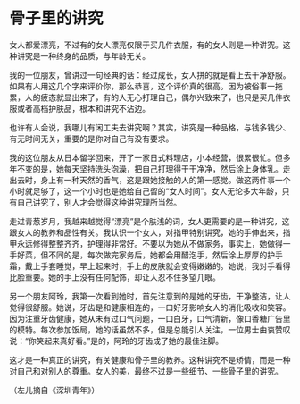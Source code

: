 # 骨子里的讲究

女人都爱漂亮，不过有的女人漂亮仅限于买几件衣服，有的女人则是一种讲究。这种讲究是一种终身的品质，与年龄无关。 

我的一位朋友，曾讲过一句经典的话：经过成长，女人拼的就是看上去干净舒服。如果有人用这几个字来评价你，那么恭喜，这个评价真的很高。因为被俗事一拖累，人的疲态就显出来了，有的人无心打理自己，偶尔兴致来了，也只是买几件衣服或者高档护肤品，根本和讲究不沾边。 

也许有人会说，我哪儿有闲工夫去讲究啊？其实，讲究是一种品格，与钱多钱少、有无时间无关，重要的是你对自己有没有要求。 

我的这位朋友从日本留学回来，开了一家日式料理店，小本经营，很累很忙。但多年不变的是，她每天坚持洗头泡澡，把自己打理得干干净净，然后涂上身体乳。走出去时，身上有一种天然的香气，这是跟她接触的人的第一感觉。做这两件事一个小时就足够了，这一个小时也是她给自己留的“女人时间”。女人无论多大年龄，只有自己讲究了，别人才会觉得这种讲究理所当然。 

走过青葱岁月，我越来越觉得“漂亮”是个肤浅的词，女人更需要的是一种讲究，这跟女人的教养和品性有关。我认识一个女人，对指甲特别讲究，她的手伸出来，指甲永远修得整整齐齐，护理得非常好。不要以为她从不做家务，事实上，她做得一手好菜，但不同的是，每次做完家务后，她都会用醋泡手，然后涂上厚厚的护手霜，戴上手套睡觉，早上起来时，手上的皮肤就会变得嫩嫩的。她说，我对手看得比脸重要。她的手上没有任何配饰，却让人忍不住多望几眼。 

另一个朋友阿玲，我第一次看到她时，首先注意到的是她的牙齿，干净整洁，让人觉得很舒服。她说，牙齿是和健康相连的，一口好牙影响女人的消化吸收和笑容。因为注重牙齿健康，她从未有过口气问题，一口白牙，口气清新，像口香糖广告里的模特。每次参加饭局，她的话虽然不多，但是总能引人关注，一位男士由衷赞叹说：“你笑起来真好看。”是的，阿玲的牙齿成了她的最佳注脚。 

这才是一种真正的讲究，有关健康和骨子里的教养。这种讲究不是矫情，而是一种对自己和对别人的尊重。女人的美，最终不过是一些细节、一些骨子里的讲究。 

（左儿摘自《深圳青年》）